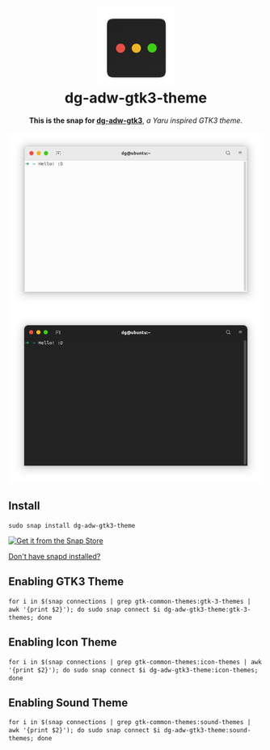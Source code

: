 <h1 align="center">
  <img src="images/icon.png" alt="dg-adw-gtk3-theme" width="156">
  <br />
  dg-adw-gtk3-theme
</h1>

<p align="center"><b>
  This is the snap for <a href="https://github.com/dgmarie/dg-adw-gtk3">dg-adw-gtk3</a></b>, <i>a Yaru inspired GTK3 theme</i>. 
</p>

<div align="center">

![dg-adw-gtk3-light](images/light.png?raw=true "dg-adw-gtk3-light")
![dg-adw-gtk3-dark](images/dark.png?raw=true "dg-adw-gtk3-dark")

</div>

## Install
```
sudo snap install dg-adw-gtk3-theme
```

[![Get it from the Snap Store](https://snapcraft.io/static/images/badges/en/snap-store-white.svg)](https://snapcraft.io/dg-adw-gtk3-theme)

[Don't have snapd installed?](https://snapcraft.io/docs/core/install)

## Enabling GTK3 Theme
```
for i in $(snap connections | grep gtk-common-themes:gtk-3-themes | awk '{print $2}'); do sudo snap connect $i dg-adw-gtk3-theme:gtk-3-themes; done
```

## Enabling Icon Theme
```
for i in $(snap connections | grep gtk-common-themes:icon-themes | awk '{print $2}'); do sudo snap connect $i dg-adw-gtk3-theme:icon-themes; done
```

## Enabling Sound Theme
```
for i in $(snap connections | grep gtk-common-themes:sound-themes | awk '{print $2}'); do sudo snap connect $i dg-adw-gtk3-theme:sound-themes; done
```